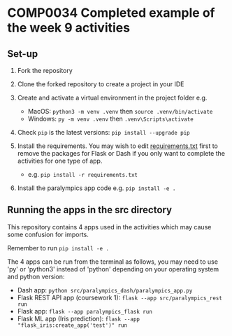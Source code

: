 # COMP0034 Completed example of the week 9 activities

## Set-up

1. Fork the repository
2. Clone the forked repository to create a project in your IDE
3. Create and activate a virtual environment in the project folder e.g.

    - MacOS: `python3 -m venv .venv` then `source .venv/bin/activate`
    - Windows: `py -m venv .venv` then `.venv\Scripts\activate`
4. Check `pip` is the latest versions: `pip install --upgrade pip`
5. Install the requirements. You may wish to edit [requirements.txt](requirements.txt) first to remove the packages for
   Flask or Dash if you only want to complete the activities for one type of app.

    - e.g. `pip install -r requirements.txt`
6. Install the paralympics app code e.g. `pip install -e .`

## Running the apps in the src directory

This repository contains 4 apps used in the activities which may cause some confusion for imports.

Remember to run `pip install -e .`

The 4 apps can be run from the terminal as follows, you may need to use 'py' or 'python3' instead of 'python' depending
on your operating system and python version:

- Dash app: `python src/paralympics_dash/paralympics_app.py`
- Flask REST API app (coursework 1): `flask --app src/paralympics_rest run`
- Flask app: `flask --app paralympics_flask run`
- Flask ML app (Iris prediction): `flask --app "flask_iris:create_app('test')" run`